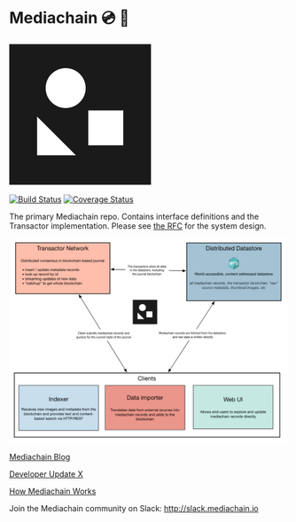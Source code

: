 # Mediachain 💿 🔗
![logo](mediachain_logo_small.png)

[![Build Status](https://travis-ci.org/mediachain/mediachain.svg?branch=master)](https://travis-ci.org/mediachain/mediachain)
[![Coverage Status](https://coveralls.io/repos/github/mediachain/mediachain/badge.svg?branch=master)](https://coveralls.io/github/mediachain/mediachain?branch=master)

The primary Mediachain repo. Contains interface definitions and the Transactor implementation. Please see [the RFC](rfc/mediachain-rfc-2.md) for the system design.

![Mediachain System Diagram](rfc/images/mediachain-system.png)

[Mediachain Blog](https://blog.mediachain.io/)


[Developer Update X](https://blog.mediachain.io/mediachain-developer-update-x-c0b8cc7fc12c)

[How Mediachain Works](https://blog.mediachain.io/how-mediachain-works-5a5ccc1c3210)

Join the Mediachain community on Slack: http://slack.mediachain.io
